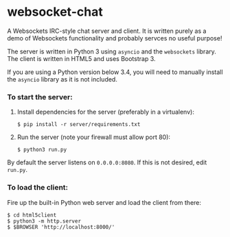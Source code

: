 websocket-chat
==============

A Websockets IRC-style chat server and client. It is written purely as a demo
of Websockets functionality and probably servces no useful purpose!

The server is written in Python 3 using `asyncio` and the `websockets` library.
The client is written in HTML5 and uses Bootstrap 3.

If you are using a Python version below 3.4, you will need to manually install
the `asyncio` library as it is not included.

### To start the server:

1. Install dependencies for the server (preferably in a virtualenv):

   ```
   $ pip install -r server/requirements.txt
   ```

2. Run the server (note your firewall must allow port 80):

   ```
   $ python3 run.py
   ````

By default the server listens on `0.0.0.0:8080`. If this is not desired, edit `run.py`.

### To load the client:

Fire up the built-in Python web server and load the client from there:

```
$ cd html5client
$ python3 -m http.server
$ $BROWSER 'http://localhost:8000/'
```

